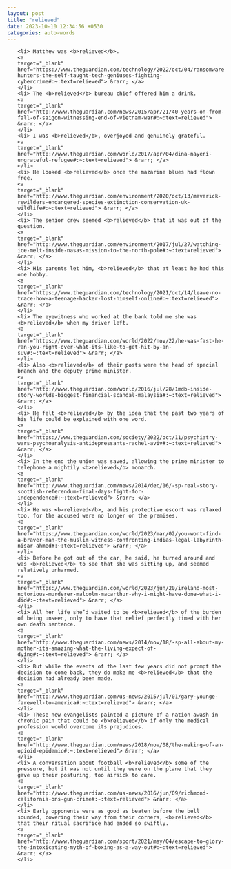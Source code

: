 ```yaml
---
layout: post
title: "relieved"
date: 2023-10-10 12:34:56 +0530
categories: auto-words
---
```

<ol>

    <li> Matthew was <b>relieved</b>.
    <a 
    target="_blank" 
    href="https://www.theguardian.com/technology/2022/oct/04/ransomware-hunters-the-self-taught-tech-geniuses-fighting-cybercrime#:~:text=relieved"> &rarr; </a>
    </li>
    <li> The <b>relieved</b> bureau chief offered him a drink.
    <a 
    target="_blank" 
    href="http://www.theguardian.com/news/2015/apr/21/40-years-on-from-fall-of-saigon-witnessing-end-of-vietnam-war#:~:text=relieved"> &rarr; </a>
    </li>
    <li> I was <b>relieved</b>, overjoyed and genuinely grateful.
    <a 
    target="_blank" 
    href="http://www.theguardian.com/world/2017/apr/04/dina-nayeri-ungrateful-refugee#:~:text=relieved"> &rarr; </a>
    </li>
    <li> He looked <b>relieved</b> once the mazarine blues had flown free.
    <a 
    target="_blank" 
    href="http://www.theguardian.com/environment/2020/oct/13/maverick-rewilders-endangered-species-extinction-conservation-uk-wildlife#:~:text=relieved"> &rarr; </a>
    </li>
    <li> The senior crew seemed <b>relieved</b> that it was out of the question.
    <a 
    target="_blank" 
    href="http://www.theguardian.com/environment/2017/jul/27/watching-ice-melt-inside-nasas-mission-to-the-north-pole#:~:text=relieved"> &rarr; </a>
    </li>
    <li> His parents let him, <b>relieved</b> that at least he had this one hobby.
    <a 
    target="_blank" 
    href="https://www.theguardian.com/technology/2021/oct/14/leave-no-trace-how-a-teenage-hacker-lost-himself-online#:~:text=relieved"> &rarr; </a>
    </li>
    <li> The eyewitness who worked at the bank told me she was <b>relieved</b> when my driver left.
    <a 
    target="_blank" 
    href="https://www.theguardian.com/world/2022/nov/22/he-was-fast-he-ran-you-right-over-what-its-like-to-get-hit-by-an-suv#:~:text=relieved"> &rarr; </a>
    </li>
    <li> Also <b>relieved</b> of their posts were the head of special branch and the deputy prime minister.
    <a 
    target="_blank" 
    href="http://www.theguardian.com/world/2016/jul/28/1mdb-inside-story-worlds-biggest-financial-scandal-malaysia#:~:text=relieved"> &rarr; </a>
    </li>
    <li> He felt <b>relieved</b> by the idea that the past two years of his life could be explained with one word.
    <a 
    target="_blank" 
    href="https://www.theguardian.com/society/2022/oct/11/psychiatry-wars-psychoanalysis-antidepressants-rachel-aviv#:~:text=relieved"> &rarr; </a>
    </li>
    <li> In the end the union was saved, allowing the prime minister to telephone a mightily <b>relieved</b> monarch.
    <a 
    target="_blank" 
    href="http://www.theguardian.com/news/2014/dec/16/-sp-real-story-scottish-referendum-final-days-fight-for-independence#:~:text=relieved"> &rarr; </a>
    </li>
    <li> He was <b>relieved</b>, and his protective escort was relaxed too, for the accused were no longer on the premises.
    <a 
    target="_blank" 
    href="https://www.theguardian.com/world/2023/mar/02/you-wont-find-a-braver-man-the-muslim-witness-confronting-indias-legal-labyrinth-nisar-ahmed#:~:text=relieved"> &rarr; </a>
    </li>
    <li> Before he got out of the car, he said, he turned around and was <b>relieved</b> to see that she was sitting up, and seemed relatively unharmed.
    <a 
    target="_blank" 
    href="https://www.theguardian.com/world/2023/jun/20/ireland-most-notorious-murderer-malcolm-macarthur-why-i-might-have-done-what-i-did#:~:text=relieved"> &rarr; </a>
    </li>
    <li> All her life she’d waited to be <b>relieved</b> of the burden of being unseen, only to have that relief perfectly timed with her own death sentence.
    <a 
    target="_blank" 
    href="http://www.theguardian.com/news/2014/nov/18/-sp-all-about-my-mother-its-amazing-what-the-living-expect-of-dying#:~:text=relieved"> &rarr; </a>
    </li>
    <li> But while the events of the last few years did not prompt the decision to come back, they do make me <b>relieved</b> that the decision had already been made.
    <a 
    target="_blank" 
    href="http://www.theguardian.com/us-news/2015/jul/01/gary-younge-farewell-to-america#:~:text=relieved"> &rarr; </a>
    </li>
    <li> These new evangelists painted a picture of a nation awash in chronic pain that could be <b>relieved</b> if only the medical profession would overcome its prejudices.
    <a 
    target="_blank" 
    href="http://www.theguardian.com/news/2018/nov/08/the-making-of-an-opioid-epidemic#:~:text=relieved"> &rarr; </a>
    </li>
    <li> A conversation about football <b>relieved</b> some of the pressure, but it was not until they were on the plane that they gave up their posturing, too airsick to care.
    <a 
    target="_blank" 
    href="http://www.theguardian.com/us-news/2016/jun/09/richmond-california-ons-gun-crime#:~:text=relieved"> &rarr; </a>
    </li>
    <li> Early opponents were as good as beaten before the bell sounded, cowering their way from their corners, <b>relieved</b> that their ritual sacrifice had ended so swiftly.
    <a 
    target="_blank" 
    href="http://www.theguardian.com/sport/2021/may/04/escape-to-glory-the-intoxicating-myth-of-boxing-as-a-way-out#:~:text=relieved"> &rarr; </a>
    </li>